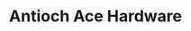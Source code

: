 ---
title: "Antioch Ace Hardware"
url: /antioch/antioch-ace-hardware-murfreesboro-road/
shop: doityourself
---